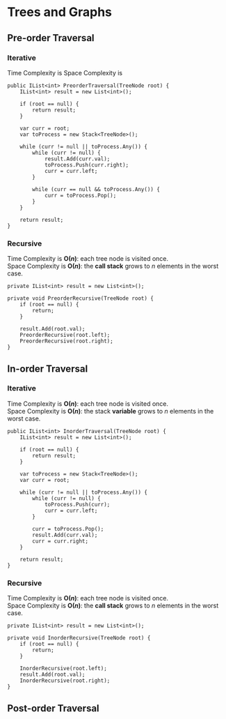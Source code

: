 # Trees and Graphs
## Pre-order Traversal
### Iterative
Time Complexity is 
Space Complexity is 
```
public IList<int> PreorderTraversal(TreeNode root) {
    IList<int> result = new List<int>();
    
    if (root == null) {
        return result;
    }
    
    var curr = root;
    var toProcess = new Stack<TreeNode>();
    
    while (curr != null || toProcess.Any()) {
        while (curr != null) {
            result.Add(curr.val);
            toProcess.Push(curr.right);
            curr = curr.left;
        }
        
        while (curr == null && toProcess.Any()) {
            curr = toProcess.Pop();
        }
    }
    
    return result;
}
```

### Recursive
Time Complexity is **O(*n*)**: each tree node is visited once.  
Space Complexity is **O(*n*)**: the **call stack** grows to *n* elements in the worst case.  
```
private IList<int> result = new List<int>();

private void PreorderRecursive(TreeNode root) {
    if (root == null) {
        return;
    }
    
    result.Add(root.val);
    PreorderRecursive(root.left);
    PreorderRecursive(root.right);
}
```


## In-order Traversal
### Iterative
Time Complexity is **O(*n*)**: each tree node is visited once.  
Space Complexity is **O(*n*)**: the stack **variable** grows to *n* elements in the worst case.  
```
public IList<int> InorderTraversal(TreeNode root) {
    IList<int> result = new List<int>();   

    if (root == null) {
        return result;
    }
    
    var toProcess = new Stack<TreeNode>(); 
    var curr = root;
    
    while (curr != null || toProcess.Any()) {
        while (curr != null) {
            toProcess.Push(curr);
            curr = curr.left;
        }
        
        curr = toProcess.Pop();
        result.Add(curr.val);
        curr = curr.right;
    }
    
    return result;
}
```

### Recursive
Time Complexity is **O(*n*)**: each tree node is visited once.  
Space Complexity is **O(*n*)**: the **call stack** grows to *n* elements in the worst case.  
```
private IList<int> result = new List<int>();

private void InorderRecursive(TreeNode root) {
    if (root == null) {
        return;
    }
    
    InorderRecursive(root.left);
    result.Add(root.val);
    InorderRecursive(root.right);
}
```

## Post-order Traversal
